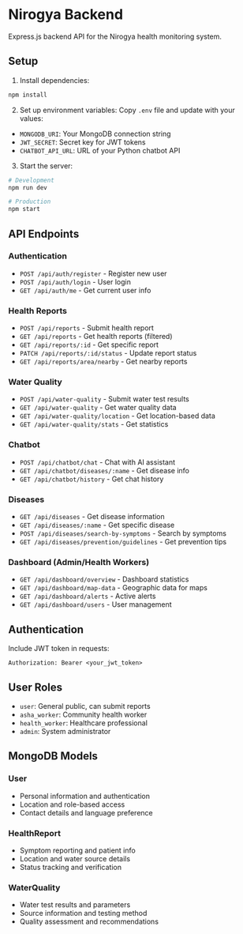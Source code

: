 # Nirogya Backend

Express.js backend API for the Nirogya health monitoring system.

## Setup

1. Install dependencies:
```bash
npm install
```

2. Set up environment variables:
Copy `.env` file and update with your values:
- `MONGODB_URI`: Your MongoDB connection string
- `JWT_SECRET`: Secret key for JWT tokens
- `CHATBOT_API_URL`: URL of your Python chatbot API

3. Start the server:
```bash
# Development
npm run dev

# Production
npm start
```

## API Endpoints

### Authentication
- `POST /api/auth/register` - Register new user
- `POST /api/auth/login` - User login
- `GET /api/auth/me` - Get current user info

### Health Reports
- `POST /api/reports` - Submit health report
- `GET /api/reports` - Get health reports (filtered)
- `GET /api/reports/:id` - Get specific report
- `PATCH /api/reports/:id/status` - Update report status
- `GET /api/reports/area/nearby` - Get nearby reports

### Water Quality
- `POST /api/water-quality` - Submit water test results
- `GET /api/water-quality` - Get water quality data
- `GET /api/water-quality/location` - Get location-based data
- `GET /api/water-quality/stats` - Get statistics

### Chatbot
- `POST /api/chatbot/chat` - Chat with AI assistant
- `GET /api/chatbot/diseases/:name` - Get disease info
- `GET /api/chatbot/history` - Get chat history

### Diseases
- `GET /api/diseases` - Get disease information
- `GET /api/diseases/:name` - Get specific disease
- `POST /api/diseases/search-by-symptoms` - Search by symptoms
- `GET /api/diseases/prevention/guidelines` - Get prevention tips

### Dashboard (Admin/Health Workers)
- `GET /api/dashboard/overview` - Dashboard statistics
- `GET /api/dashboard/map-data` - Geographic data for maps
- `GET /api/dashboard/alerts` - Active alerts
- `GET /api/dashboard/users` - User management

## Authentication

Include JWT token in requests:
```
Authorization: Bearer <your_jwt_token>
```

## User Roles

- `user`: General public, can submit reports
- `asha_worker`: Community health worker
- `health_worker`: Healthcare professional
- `admin`: System administrator

## MongoDB Models

### User
- Personal information and authentication
- Location and role-based access
- Contact details and language preference

### HealthReport
- Symptom reporting and patient info
- Location and water source details
- Status tracking and verification

### WaterQuality
- Water test results and parameters
- Source information and testing method
- Quality assessment and recommendations
